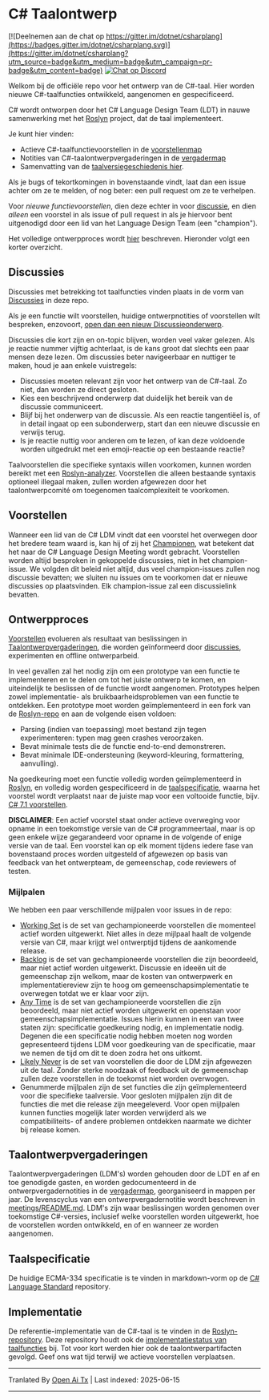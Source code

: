 # C# Taalontwerp

[![Deelnemen aan de chat op https://gitter.im/dotnet/csharplang](https://badges.gitter.im/dotnet/csharplang.svg)](https://gitter.im/dotnet/csharplang?utm_source=badge&utm_medium=badge&utm_campaign=pr-badge&utm_content=badge) [![Chat op Discord](https://discordapp.com/api/guilds/143867839282020352/widget.png)](https://aka.ms/dotnet-discord-csharp)

Welkom bij de officiële repo voor het ontwerp van de C#-taal. Hier worden nieuwe C#-taalfuncties ontwikkeld, aangenomen en gespecificeerd.

C# wordt ontworpen door het C# Language Design Team (LDT) in nauwe samenwerking met het [Roslyn](https://github.com/dotnet/roslyn) project, dat de taal implementeert.

Je kunt hier vinden:

- Actieve C#-taalfunctievoorstellen in de [voorstellenmap](proposals)
- Notities van C#-taalontwerpvergaderingen in de [vergadermap](meetings)
- Samenvatting van de [taalversiegeschiedenis hier](Language-Version-History.md).

Als je bugs of tekortkomingen in bovenstaande vindt, laat dan een issue achter om ze te melden, of nog beter: een pull request om ze te verhelpen.

Voor *nieuwe functievoorstellen*, dien deze echter in voor [discussie](https://github.com/dotnet/csharplang/labels/Discussion), en dien *alleen* een voorstel in als issue of pull request in als je hiervoor bent uitgenodigd door een lid van het Language Design Team (een "champion").

Het volledige ontwerpproces wordt [hier](Design-Process.md) beschreven. Hieronder volgt een korter overzicht.

## Discussies

Discussies met betrekking tot taalfuncties vinden plaats in de vorm van [Discussies](https://github.com/dotnet/csharplang/discussions) in deze repo.

Als je een functie wilt voorstellen, huidige ontwerpnotities of voorstellen wilt bespreken, enzovoort, [open dan een nieuw Discussieonderwerp](https://github.com/dotnet/csharplang/discussions/new).

Discussies die kort zijn en on-topic blijven, worden veel vaker gelezen. Als je reactie nummer vijftig achterlaat, is de kans groot dat slechts een paar mensen deze lezen. Om discussies beter navigeerbaar en nuttiger te maken, houd je aan enkele vuistregels:

- Discussies moeten relevant zijn voor het ontwerp van de C#-taal. Zo niet, dan worden ze direct gesloten.
- Kies een beschrijvend onderwerp dat duidelijk het bereik van de discussie communiceert.
- Blijf bij het onderwerp van de discussie. Als een reactie tangentiëel is, of in detail ingaat op een subonderwerp, start dan een nieuwe discussie en verwijs terug.
- Is je reactie nuttig voor anderen om te lezen, of kan deze voldoende worden uitgedrukt met een emoji-reactie op een bestaande reactie?

Taalvoorstellen die specifieke syntaxis willen voorkomen, kunnen worden bereikt met een [Roslyn-analyzer](https://docs.microsoft.com/visualstudio/extensibility/getting-started-with-roslyn-analyzers). Voorstellen die alleen bestaande syntaxis optioneel illegaal maken, zullen worden afgewezen door het taalontwerpcomité om toegenomen taalcomplexiteit te voorkomen.

## Voorstellen

Wanneer een lid van de C# LDM vindt dat een voorstel het overwegen door het bredere team waard is, kan hij of zij het [Championen](https://github.com/dotnet/csharplang/issues?q=is%3Aopen+is%3Aissue+label%3A%22Proposal+champion%22), wat betekent dat het naar de C# Language Design Meeting wordt gebracht. Voorstellen worden altijd besproken in gekoppelde discussies, niet in het champion-issue. We volgden dit beleid niet altijd, dus veel champion-issues zullen nog discussie bevatten; we sluiten nu issues om te voorkomen dat er nieuwe discussies op plaatsvinden. Elk champion-issue zal een discussielink bevatten.

## Ontwerpproces

[Voorstellen](proposals) evolueren als resultaat van beslissingen in [Taalontwerpvergaderingen](meetings), die worden geïnformeerd door [discussies](https://github.com/dotnet/csharplang/discussions), experimenten en offline ontwerparbeid.

In veel gevallen zal het nodig zijn om een prototype van een functie te implementeren en te delen om tot het juiste ontwerp te komen, en uiteindelijk te beslissen of de functie wordt aangenomen. Prototypes helpen zowel implementatie- als bruikbaarheidsproblemen van een functie te ontdekken. Een prototype moet worden geïmplementeerd in een fork van de [Roslyn-repo](https://github.com/dotnet/roslyn) en aan de volgende eisen voldoen:

- Parsing (indien van toepassing) moet bestand zijn tegen experimenteren: typen mag geen crashes veroorzaken.
- Bevat minimale tests die de functie end-to-end demonstreren.
- Bevat minimale IDE-ondersteuning (keyword-kleuring, formattering, aanvulling).

Na goedkeuring moet een functie volledig worden geïmplementeerd in [Roslyn](https://github.com/dotnet/roslyn), en volledig worden gespecificeerd in de [taalspecificatie](spec), waarna het voorstel wordt verplaatst naar de juiste map voor een voltooide functie, bijv. [C# 7.1 voorstellen](proposals/csharp-7.1).

**DISCLAIMER**: Een actief voorstel staat onder actieve overweging voor opname in een toekomstige versie van de C# programmeertaal, maar is op geen enkele wijze gegarandeerd voor opname in de volgende of enige versie van de taal. Een voorstel kan op elk moment tijdens iedere fase van bovenstaand proces worden uitgesteld of afgewezen op basis van feedback van het ontwerpteam, de gemeenschap, code reviewers of testen.

### Mijlpalen

We hebben een paar verschillende mijlpalen voor issues in de repo:
* [Working Set](https://github.com/dotnet/csharplang/milestone/19) is de set van gechampioneerde voorstellen die momenteel actief worden uitgewerkt. Niet alles in deze mijlpaal haalt de volgende versie van C#, maar krijgt wel ontwerptijd tijdens de aankomende release.
* [Backlog](https://github.com/dotnet/csharplang/milestone/10) is de set van gechampioneerde voorstellen die zijn beoordeeld, maar niet actief worden uitgewerkt. Discussie en ideeën uit de gemeenschap zijn welkom, maar de kosten van ontwerpwerk en implementatiereview zijn te hoog om gemeenschapsimplementatie te overwegen totdat we er klaar voor zijn.
* [Any Time](https://github.com/dotnet/csharplang/milestone/14) is de set van gechampioneerde voorstellen die zijn beoordeeld, maar niet actief worden uitgewerkt en openstaan voor gemeenschapsimplementatie. Issues hierin kunnen in een van twee staten zijn: specificatie goedkeuring nodig, en implementatie nodig. Degenen die een specificatie nodig hebben moeten nog worden gepresenteerd tijdens LDM voor goedkeuring van de specificatie, maar we nemen de tijd om dit te doen zodra het ons uitkomt.
* [Likely Never](https://github.com/dotnet/csharplang/milestone/13) is de set van voorstellen die door de LDM zijn afgewezen uit de taal. Zonder sterke noodzaak of feedback uit de gemeenschap zullen deze voorstellen in de toekomst niet worden overwogen.
* Genummerde mijlpalen zijn de set functies die zijn geïmplementeerd voor die specifieke taalversie. Voor gesloten mijlpalen zijn dit de functies die met die release zijn meegeleverd. Voor open mijlpalen kunnen functies mogelijk later worden verwijderd als we compatibiliteits- of andere problemen ontdekken naarmate we dichter bij release komen.

## Taalontwerpvergaderingen

Taalontwerpvergaderingen (LDM's) worden gehouden door de LDT en af en toe genodigde gasten, en worden gedocumenteerd in de ontwerpvergadernotities in de [vergadermap](meetings), georganiseerd in mappen per jaar. De levenscyclus van een ontwerpvergadernotitie wordt beschreven in [meetings/README.md](meetings/README.md). LDM's zijn waar beslissingen worden genomen over toekomstige C#-versies, inclusief welke voorstellen worden uitgewerkt, hoe de voorstellen worden ontwikkeld, en of en wanneer ze worden aangenomen.

## Taalspecificatie

De huidige ECMA-334 specificatie is te vinden in markdown-vorm op de [C# Language Standard](https://github.com/dotnet/csharpstandard/) repository.

## Implementatie

De referentie-implementatie van de C#-taal is te vinden in de [Roslyn-repository](https://github.com/dotnet/roslyn). Deze repository houdt ook de [implementatiestatus van taalfuncties](https://github.com/dotnet/roslyn/blob/main/docs/Language%20Feature%20Status.md) bij. Tot voor kort werden hier ook de taalontwerpartifacten gevolgd. Geef ons wat tijd terwijl we actieve voorstellen verplaatsen.

---

Tranlated By [Open Ai Tx](https://github.com/OpenAiTx/OpenAiTx) | Last indexed: 2025-06-15

---